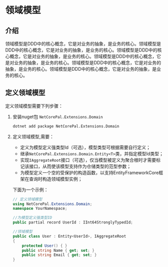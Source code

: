 # 领域模型

## 介绍

领域模型是DDD中的核心概念，它是对业务的抽象，是业务的核心。领域模型是DDD中的核心概念，它是对业务的抽象，是业务的核心。领域模型是DDD中的核心概念，它是对业务的抽象，是业务的核心。领域模型是DDD中的核心概念，它是对业务的抽象，是业务的核心。领域模型是DDD中的核心概念，它是对业务的抽象，是业务的核心。领域模型是DDD中的核心概念，它是对业务的抽象，是业务的核心。

## 定义领域模型

定义领域模型需要下列步骤：

1. 安装nuget包 `NetCorePal.Extensions.Domain`

    ```bash
    dotnet add package NetCorePal.Extensions.Domain
    ```

2. 定义领域模型,需要：

    + 定义为模型定义强类型Id（可选），模型类型可根据需要自行定义；
    + 继承`NetCorePal.Extensions.Domain.Entity<T>`类，并指定模型Id类型；
    + 实现`IAggregateRoot`接口（可选），仅当模型被定义为聚合根时才需要标记该接口，从而使该模型支持作为仓储类型的范型参数；
    + 为模型定义一个空的受保护的构造函数，以支持EntityFrameworkCore框架在查询时构造领域模型实例；

    下面为一个示例：

    ```csharp
    // 定义领域模型
    using NetCorePal.Extensions.Domain;
    namespace YourNamespace;

    //为模型定义强类型ID
    public partial record UserId : IInt64StronglyTypedId;
    
    //领域模型
    public class User : Entity<UserId>, IAggregateRoot
    {
        protected User() { }
        public string Name { get; set; }
        public string Email { get; set; }
    }
    ```

